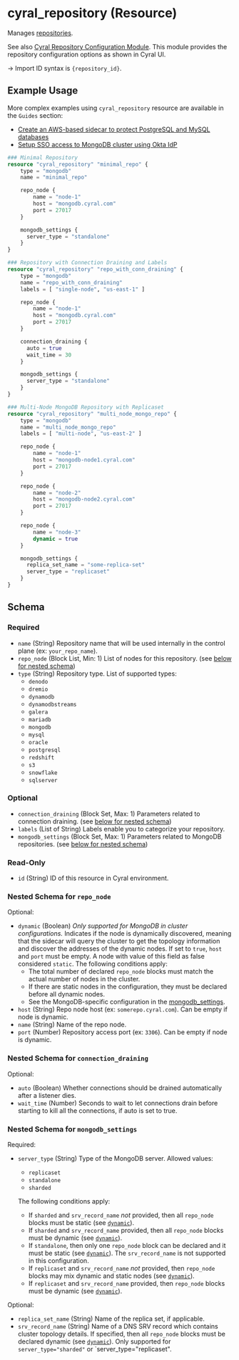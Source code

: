 # cyral_repository (Resource)

Manages [repositories](https://cyral.com/docs/manage-repositories/repo-track).

See also [Cyral Repository Configuration Module](https://github.com/cyralinc/terraform-cyral-repository-config).
This module provides the repository configuration options as shown in Cyral UI.

-> Import ID syntax is `{repository_id}`.

## Example Usage

More complex examples using `cyral_repository` resource are available in the `Guides` section:

- [Create an AWS-based sidecar to protect PostgreSQL and MySQL databases](https://registry.terraform.io/providers/cyralinc/cyral/latest/docs/guides/setup_cp_and_deploy_sidecar)
- [Setup SSO access to MongoDB cluster using Okta IdP](https://registry.terraform.io/providers/cyralinc/cyral/latest/docs/guides/mongodb_cluster_okta_idp)

```terraform
### Minimal Repository
resource "cyral_repository" "minimal_repo" {
    type = "mongodb"
    name = "minimal_repo"

    repo_node {
        name = "node-1"
        host = "mongodb.cyral.com"
        port = 27017
    }

    mongodb_settings {
      server_type = "standalone"
    }
}

### Repository with Connection Draining and Labels
resource "cyral_repository" "repo_with_conn_draining" {
    type = "mongodb"
    name = "repo_with_conn_draining"
    labels = [ "single-node", "us-east-1" ]

    repo_node {
        name = "node-1"
        host = "mongodb.cyral.com"
        port = 27017
    }

    connection_draining {
      auto = true
      wait_time = 30
    }

    mongodb_settings {
      server_type = "standalone"
    }
}

### Multi-Node MongoDB Repository with Replicaset
resource "cyral_repository" "multi_node_mongo_repo" {
    type = "mongodb"
    name = "multi_node_mongo_repo"
    labels = [ "multi-node", "us-east-2" ]

    repo_node {
        name = "node-1"
        host = "mongodb-node1.cyral.com"
        port = 27017
    }

    repo_node {
        name = "node-2"
        host = "mongodb-node2.cyral.com"
        port = 27017
    }

    repo_node {
        name = "node-3"
        dynamic = true
    }

    mongodb_settings {
      replica_set_name = "some-replica-set"
      server_type = "replicaset"
    }
}
```

<!-- schema generated by tfplugindocs -->

## Schema

### Required

- `name` (String) Repository name that will be used internally in the control plane (ex: `your_repo_name`).
- `repo_node` (Block List, Min: 1) List of nodes for this repository. (see [below for nested schema](#nestedblock--repo_node))
- `type` (String) Repository type. List of supported types:
  - `denodo`
  - `dremio`
  - `dynamodb`
  - `dynamodbstreams`
  - `galera`
  - `mariadb`
  - `mongodb`
  - `mysql`
  - `oracle`
  - `postgresql`
  - `redshift`
  - `s3`
  - `snowflake`
  - `sqlserver`

### Optional

- `connection_draining` (Block Set, Max: 1) Parameters related to connection draining. (see [below for nested schema](#nestedblock--connection_draining))
- `labels` (List of String) Labels enable you to categorize your repository.
- `mongodb_settings` (Block Set, Max: 1) Parameters related to MongoDB repositories. (see [below for nested schema](#nestedblock--mongodb_settings))

### Read-Only

- `id` (String) ID of this resource in Cyral environment.

<a id="nestedblock--repo_node"></a>

### Nested Schema for `repo_node`

Optional:

- `dynamic` (Boolean) _Only supported for MongoDB in cluster configurations._
  Indicates if the node is dynamically discovered, meaning that the sidecar will query the cluster to get the topology information and discover the addresses of the dynamic nodes. If set to `true`, `host` and `port` must be empty. A node with value of this field as false considered `static`.
  The following conditions apply:
  - The total number of declared `repo_node` blocks must match the actual number of nodes in the cluster.
  - If there are static nodes in the configuration, they must be declared before all dynamic nodes.
  - See the MongoDB-specific configuration in the [mongodb_settings](#nested-schema-for-mongodb_settings).
- `host` (String) Repo node host (ex: `somerepo.cyral.com`). Can be empty if node is dynamic.
- `name` (String) Name of the repo node.
- `port` (Number) Repository access port (ex: `3306`). Can be empty if node is dynamic.

<a id="nestedblock--connection_draining"></a>

### Nested Schema for `connection_draining`

Optional:

- `auto` (Boolean) Whether connections should be drained automatically after a listener dies.
- `wait_time` (Number) Seconds to wait to let connections drain before starting to kill all the connections, if auto is set to true.

<a id="nestedblock--mongodb_settings"></a>

### Nested Schema for `mongodb_settings`

Required:

- `server_type` (String) Type of the MongoDB server. Allowed values:

  - `replicaset`
  - `standalone`
  - `sharded`

  The following conditions apply:

  - If `sharded` and `srv_record_name` _not_ provided, then all `repo_node` blocks must be static (see [`dynamic`](#dynamic)).
  - If `sharded` and `srv_record_name` provided, then all `repo_node` blocks must be dynamic (see [`dynamic`](#dynamic)).
  - If `standalone`, then only one `repo_node` block can be declared and it must be static (see [`dynamic`](#dynamic)). The `srv_record_name` is not supported in this configuration.
  - If `replicaset` and `srv_record_name` _not_ provided, then `repo_node` blocks may mix dynamic and static nodes (see [`dynamic`](#dynamic)).
  - If `replicaset` and `srv_record_name` provided, then `repo_node` blocks must be dynamic (see [`dynamic`](#dynamic)).

Optional:

- `replica_set_name` (String) Name of the replica set, if applicable.
- `srv_record_name` (String) Name of a DNS SRV record which contains cluster topology details. If specified, then all `repo_node` blocks must be declared dynamic (see [`dynamic`](#dynamic)). Only supported for `server_type="sharded"` or `server_type="replicaset".
